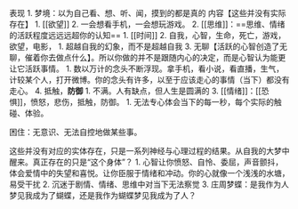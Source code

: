 表现
	1. 梦境：以为自己看、想、听、闻，摸到的都是真的
内容【这些并没有实际存在】
	1. [[欲望]] 
		2. 一会想看手机，一会想玩游戏。
	2. [[思维]]：==思维、情绪的活跃程度远远远超你的认知== 
		1. [[时间]] 
		2. 自我，心智，生命，死亡，游戏，欲望，电影，
			1. 超越自我的幻象，而不是超越自我
		3. 无聊【活跃的心智创造了无聊，催着你去做点什么】。所以你做的并不是跟随内心的决定，而是心智认为能更让它活跃事情。
			1. 数以万计的念头不断浮现。拿手机，看小说，看直播，生气，计较某个人，打开微博。你的念头有许多，以至于应该走心的事情（当下）都没有走心。
		4. 抵触，**防御** 
			1. 不满。人有缺点，但人生是圆满的
	3. [[情绪]]：[[恐惧]]，愤怒，悲伤，抵触，防御。
		1. 无法专心体会当下的每一秒，每个实际的触碰、体验。

困住：无意识、无法自控地做某些事。

这些并没有对应的实体存在，只是一系列神经与心理过程的结果。从自我的大梦中醒来。真正存在的只是“这个身体”？
	1. 心智让你愤怒、自怜、委屈，声音颤抖，体会爱情中的失望和喜悦。让你臣服于情绪和冲动。你的心就像一个浅浅的水塘，易受干扰
	2. 沉迷于剧情、情绪、思维中对当下无法察觉
	3. 庄周梦蝶：是我作为人梦见我成为了蝴蝶，还是我作为蝴蝶梦见我成为了人？